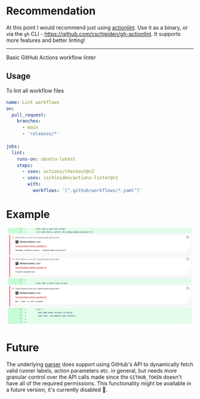 # Recommendation

At this point I would recommend just using [actionlint](https://github.com/rhysd/actionlint). Use it as a binary, or via the `gh` CLI - https://github.com/cschleiden/gh-actionlint. It supports more features and better linting! 

---

Basic GitHub Actions workflow linter

## Usage

To lint all workflow files

```yaml
name: Lint workflows
on:
  pull_request:
    branches:
      - main
      - 'releases/*'

jobs:
  lint:
    runs-on: ubuntu-latest
    steps:
      - uses: actions/checkout@v2
      - uses: cschleiden/actions-linter@v1
        with:
          workflows: '[".github/workflows/*.yaml"]'
```

# Example

![](./media/example1.png)

# Future

The underlying [parser](https://www.github.com/cschleiden/github-actions-parser) does support using GitHub's API to dynamically fetch valid runner labels, action parameters etc. in general, but needs more granular control over the API calls made since the `GITHUB_TOKEN` doesn't have all of the required permissions. This functionality might be available in a future version, it's currently disabled 🤞.
